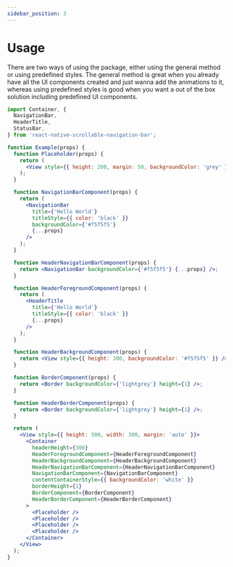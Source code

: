 ```yaml
---
sidebar_position: 3
---
```


# Usage

There are two ways of using the package, either using the general method or using predefined styles. The general method is great when you already have all the UI components created and just wanna add the animations to it, whereas using predefined styles is good when you want a out of the box solution including predefined UI components.

```jsx
import Container, {
  NavigationBar,
  HeaderTitle,
  StatusBar,
} from 'react-native-scrollable-navigation-bar';
```

```jsx live
function Example(props) {
  function Placeholder(props) {
    return (
      <View style={{ height: 200, margin: 50, backgroundColor: 'grey' }} />
    );
  }

  function NavigationBarComponent(props) {
    return (
      <NavigationBar
        title={'Hello World'}
        titleStyle={{ color: 'black' }}
        backgroundColor={'#f5f5f5'}
        {...props}
      />
    );
  }

  function HeaderNavigationBarComponent(props) {
    return <NavigationBar backgroundColor={'#f5f5f5'} {...props} />;
  }

  function HeaderForegroundComponent(props) {
    return (
      <HeaderTitle
        title={'Hello World'}
        titleStyle={{ color: 'black' }}
        {...props}
      />
    );
  }

  function HeaderBackgroundComponent(props) {
    return <View style={{ height: 300, backgroundColor: '#f5f5f5' }} />;
  }

  function BorderComponent(props) {
    return <Border backgroundColor={'lightgrey'} height={1} />;
  }

  function HeaderBorderComponent(props) {
    return <Border backgroundColor={'lightgrey'} height={1} />;
  }

  return (
    <View style={{ height: 500, width: 300, margin: 'auto' }}>
      <Container
        headerHeight={300}
        HeaderForegroundComponent={HeaderForegroundComponent}
        HeaderBackgroundComponent={HeaderBackgroundComponent}
        HeaderNavigationBarComponent={HeaderNavigationBarComponent}
        NavigationBarComponent={NavigationBarComponent}
        contentContainerStyle={{ backgroundColor: 'white' }}
        borderHeight={1}
        BorderComponent={BorderComponent}
        HeaderBorderComponent={HeaderBorderComponent}
      >
        <Placeholder />
        <Placeholder />
        <Placeholder />
        <Placeholder />
      </Container>
    </View>
  );
}
```
